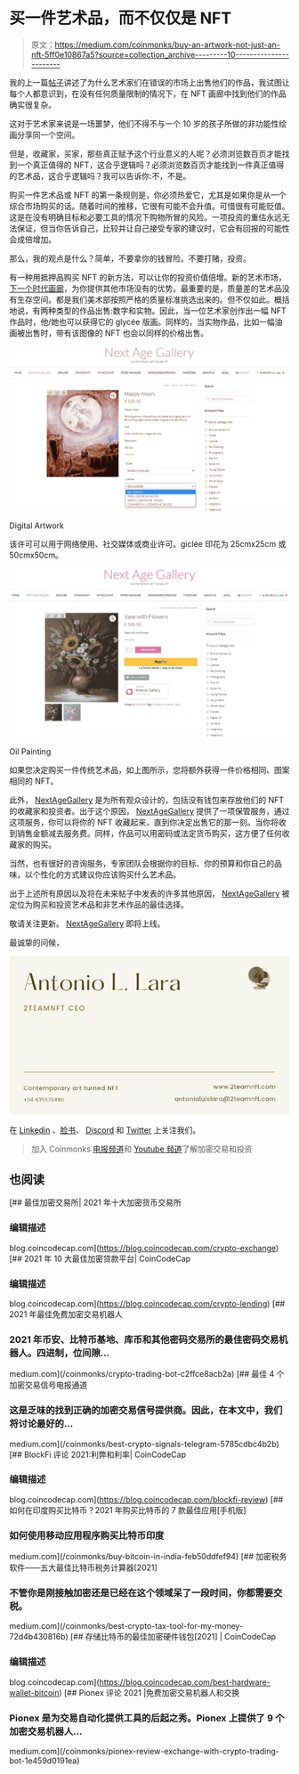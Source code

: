 # 买一件艺术品，而不仅仅是 NFT

> 原文：<https://medium.com/coinmonks/buy-an-artwork-not-just-an-nft-5ff0e10867a5?source=collection_archive---------10----------------------->

我的上一篇[帖子](/coinmonks/artist-you-are-selling-your-nft-in-the-wrong-marketplace-77985b0719f9)讲述了为什么艺术家们在错误的市场上出售他们的作品，我试图让每个人都意识到，在没有任何质量限制的情况下，在 NFT 画廊中找到他们的作品确实很复杂。

这对于艺术家来说是一场噩梦，他们不得不与一个 10 岁的孩子所做的非功能性绘画分享同一个空间。

但是，收藏家，买家，那些真正赋予这个行业意义的人呢？必须浏览数百页才能找到一个真正值得的 NFT，这合乎逻辑吗？必须浏览数百页才能找到一件真正值得的艺术品，这合乎逻辑吗？我可以告诉你:不，不是。

购买一件艺术品或 NFT 的第一条规则是，你必须热爱它，尤其是如果你是从一个综合市场购买的话。随着时间的推移，它很有可能不会升值。可惜很有可能贬值。这是在没有明确目标和必要工具的情况下购物所冒的风险。一项投资的重估永远无法保证，但当你告诉自己，比较并让自己接受专家的建议时，它会有回报的可能性会成倍增加。

那么，我的观点是什么？简单，不要拿你的钱冒险。不要打赌，投资。

有一种用抵押品购买 NFT 的新方法，可以让你的投资价值倍增。新的艺术市场，[下一个时代画廊](https://nextagegallery.com/)，为你提供其他市场没有的优势。最重要的是，质量差的艺术品没有生存空间。都是我们美术部按照严格的质量标准挑选出来的。但不仅如此。概括地说，有两种类型的作品出售:数字和实物。因此，当一位艺术家创作出一幅 NFT 作品时，他/她也可以获得它的 glycée 版画。同样的，当实物作品，比如一幅油画被出售时，带有该图像的 NFT 也会以同样的价格出售。

![](img/0cda9d518fa3ca2119a48fbb1d70fe98.png)

Digital Artwork

该许可可以用于网络使用、社交媒体或商业许可。giclée 印花为 25cmx25cm 或 50cmx50cm。

![](img/c6e5705d9ea77a226b018634535aeda7.png)

Oil Painting

如果您决定购买一件传统艺术品，如上图所示，您将额外获得一件价格相同、图案相同的 NFT。

此外， [NextAgeGallery](http://www.NextAgeGallery.com) 是为所有观众设计的，包括没有钱包来存放他们的 NFT 的收藏家和投资者。出于这个原因， [NextAgeGallery](http://www.NextAgeGallery.com) 提供了一项保管服务，通过这项服务，你可以将你的 NFT 收藏起来，直到你决定出售它的那一刻。当你将收到销售金额减去服务费。同样，作品可以用密码或法定货币购买，这方便了任何收藏家的购买。

当然，也有很好的咨询服务，专家团队会根据你的目标、你的预算和你自己的品味，以个性化的方式建议你应该购买什么艺术品。

出于上述所有原因以及将在未来帖子中发表的许多其他原因， [NextAgeGallery](http://www.NextAgeGallery.com) 被定位为购买和投资艺术品和非艺术作品的最佳选择。

敬请关注更新。 [NextAgeGallery](http://www.NextAgeGallery.com) 即将上线。

最诚挚的问候，

![](img/f4c8754fd383026cdc3832c68318a02f.png)

在 [Linkedin](https://www.linkedin.com/in/2teamnft-art-tokenization/) 、[脸书](https://www.facebook.com/2team.nft)、 [Discord](https://discord.com/channels/860818327135846400/860818327135846402) 和 [Twitter](https://twitter.com/nft_2) 上关注我们。

> 加入 Coinmonks [电报频道](https://t.me/coincodecap)和 [Youtube 频道](https://www.youtube.com/c/coinmonks/videos)了解加密交易和投资

## 也阅读

[](https://blog.coincodecap.com/crypto-exchange) [## 最佳加密交易所| 2021 年十大加密货币交易所

### 编辑描述

blog.coincodecap.com](https://blog.coincodecap.com/crypto-exchange) [](https://blog.coincodecap.com/crypto-lending) [## 2021 年 10 大最佳加密贷款平台| CoinCodeCap

### 编辑描述

blog.coincodecap.com](https://blog.coincodecap.com/crypto-lending) [](/coinmonks/crypto-trading-bot-c2ffce8acb2a) [## 2021 年最佳免费加密交易机器人

### 2021 年币安、比特币基地、库币和其他密码交易所的最佳密码交易机器人。四进制，位间隙…

medium.com](/coinmonks/crypto-trading-bot-c2ffce8acb2a) [](/coinmonks/best-crypto-signals-telegram-5785cdbc4b2b) [## 最佳 4 个加密交易信号电报通道

### 这是乏味的找到正确的加密交易信号提供商。因此，在本文中，我们将讨论最好的…

medium.com](/coinmonks/best-crypto-signals-telegram-5785cdbc4b2b) [](https://blog.coincodecap.com/blockfi-review) [## BlockFi 评论 2021:利弊和利率| CoinCodeCap

### 编辑描述

blog.coincodecap.com](https://blog.coincodecap.com/blockfi-review) [](/coinmonks/buy-bitcoin-in-india-feb50ddfef94) [## 如何在印度购买比特币？2021 年购买比特币的 7 款最佳应用[手机版]

### 如何使用移动应用程序购买比特币印度

medium.com](/coinmonks/buy-bitcoin-in-india-feb50ddfef94) [](/coinmonks/best-crypto-tax-tool-for-my-money-72d4b430816b) [## 加密税务软件——五大最佳比特币税务计算器[2021]

### 不管你是刚接触加密还是已经在这个领域呆了一段时间，你都需要交税。

medium.com](/coinmonks/best-crypto-tax-tool-for-my-money-72d4b430816b) [](https://blog.coincodecap.com/best-hardware-wallet-bitcoin) [## 存储比特币的最佳加密硬件钱包[2021] | CoinCodeCap

### 编辑描述

blog.coincodecap.com](https://blog.coincodecap.com/best-hardware-wallet-bitcoin) [](/coinmonks/pionex-review-exchange-with-crypto-trading-bot-1e459d0191ea) [## Pionex 评论 2021 |免费加密交易机器人和交换

### Pionex 是为交易自动化提供工具的后起之秀。Pionex 上提供了 9 个加密交易机器人…

medium.com](/coinmonks/pionex-review-exchange-with-crypto-trading-bot-1e459d0191ea)